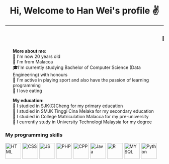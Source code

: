 <!DOCTYPE html>
<html lang="en">
<head>
  <meta charset="UTF-8">
  <meta http-equiv="X-UA-Compatible" content="IE=edge">
  <meta name="viewport" content="width=device-width, initial-scale=1.0">
</head>
<body>
  <h1 align="center">Hi, Welcome to Han Wei's profile &#9996</h1>
  <hr text-size="2px">

  <h2><marquee behaviour="alternate">I'm student from UNIVERSITY TECHNOLOGI MALAYSIA(UTM)</marquee></h2>

  <p>
    <ul type="none">
      <b>More about me:</b>
      <li>&#127801 I'm now 20 years old</li>
      <li>&#127745 I'm from Malacca</li>
      <li>&#127891I'm currently studying Bachelor of Computer Science (Data Engineering) with honours</li>
      <li>&#127939 I'm active in playing sport and also have the passion of learning programming</li>
      <li>&#127831 I love eating</li>
    </ul>
  </p>
  
  <p>
    <ul type="none">
      <b>My education:</b>
      <li>&#127979 I studied in SJK(C)Cheng for my primary education</li>
      <li>&#127971 I studied in SMJK Tinggi Cina Melaka for my secondary education</li>
      <li>&#127970 I studied in College Matriculation Malacca for my pre-university</li>
      <li>&#127980 I currently study in University Technologi Malaysia for my degree</li>
    </ul>
  </p>

  <h3>My programming skills</h3>
  <p align="left">
    <img src="https://encrypted-tbn0.gstatic.com/images?q=tbn:ANd9GcQpngGRjYX1ca7qAADU3K6eGLj7ShQE3L2otdzfryl_Y9Ht2QRoQKYQbsXd36XIxMbYOw0&usqp=CAU" height="50px" width="50px" align="center" alt="HTML">
    <img src="https://cdn4.iconfinder.com/data/icons/flat-brand-logo-2/512/css3-512.png" height="50px" width="50px" align="center" alt="CSS">
    <img src="https://static.vecteezy.com/system/resources/previews/027/127/560/non_2x/javascript-logo-javascript-icon-transparent-free-png.png" height="50px" width="50px" align="center" alt="JS">
    <img src="https://encrypted-tbn0.gstatic.com/images?q=tbn:ANd9GcSpEy7NDZaJgOuppMzPYrA32_z6IHI777Tn9g&s" height="50px" width="50px" align="center" alt="PHP">
    <img src="https://upload.wikimedia.org/wikipedia/commons/thumb/1/18/ISO_C%2B%2B_Logo.svg/800px-ISO_C%2B%2B_Logo.svg.png" height="50px" width="50px" align="center" alt="CPP">
    <img src="https://upload.wikimedia.org/wikipedia/en/thumb/3/30/Java_programming_language_logo.svg/1200px-Java_programming_language_logo.svg.png" height="50px" width="50px" align="center" alt="Java">
    <img src="https://upload.wikimedia.org/wikipedia/commons/thumb/1/1b/R_logo.svg/1200px-R_logo.svg.png" height="50px" width="50px" align="center" alt="R">
    <img src="https://www.svgrepo.com/show/303251/mysql-logo.svg" height="50px" width="50px" align="center" alt="MYSQL">
    <img src="https://encrypted-tbn0.gstatic.com/images?q=tbn:ANd9GcSwTsKBgt67g7V83MUa-6I2Ex33DrnrxBDwMw&s" height="50px" width="50px" align="center" alt="Python">
  </p>
</body>
</html>
